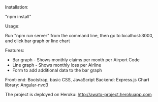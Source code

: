 Installation:

"npm install"

Usage:

Run "npm run server" from the command line, then go to localhost:3000, and click bar graph or line chart


Features:

* Bar graph - Shows monthly claims per month per Airport Code
* Line graph - Shows monthly loss per Airline
* Form to add additional data to the bar graph

Front-end: Bootstrap, basic CSS, JavaScript
Backend: Express.js
Chart library: Angular-nvd3

The project is deployed on Heroku: http://awato-project.herokuapp.com
